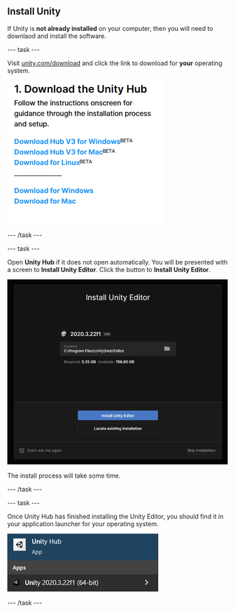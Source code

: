 ## Install Unity

If Unity is **not already installed** on your computer, then you will need to downlaod and install the software.

--- task ---

Visit [unity.com/download](https://unity.com/download) and click the link to download for **your** operating system.

![the download for links shown for Windows, Mac and Linux](images/install_download_links.png)

--- /task ---

--- task ---

Open **Unity Hub** if it does not open automatically. You will be presented with a screen to **Install Unity Editor**. Click the button to **Install Unity Editor**.

![splash screen with a button at the bottom to Install Unity Editor](images/install_editor_install.png)

The install process will take some time.

--- /task ---

--- task ---

Once Unity Hub has finished installing the Unity Editor, you should find it in your application launcher for your operating system.

![Windows application launcher with Unity shown](images/install_application_launcher.png)

--- /task ---

